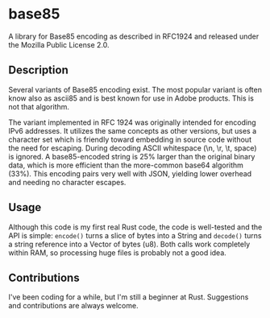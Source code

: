 # base85

A library for Base85 encoding as described in RFC1924 and released under the Mozilla Public License 2.0.

## Description

Several variants of Base85 encoding exist. The most popular variant is often know also as ascii85 and is best known for use in Adobe products. This is not that algorithm.

The variant implemented in RFC 1924 was originally intended for encoding IPv6 addresses. It utilizes the same concepts as other versions, but uses a character set which is friendly toward embedding in source code without the need for escaping. During decoding ASCII whitespace (\n, \r, \t, space) is ignored. A base85-encoded string is 25% larger than the original binary data, which is more efficient than the more-common base64 algorithm (33%). This encoding pairs very well with JSON, yielding lower overhead and needing no character escapes.

## Usage

Although this code is my first real Rust code, the code is well-tested and the API is simple: `encode()` turns a slice of bytes into a String and `decode()` turns a string reference into a Vector of bytes (u8). Both calls work completely within RAM, so processing huge files is probably not a good idea.

## Contributions

I've been coding for a while, but I'm still a beginner at Rust. Suggestions and contributions are always welcome.
